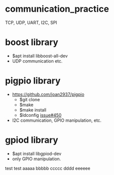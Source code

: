 # communication_practice
TCP, UDP, UART, I2C, SPI

# boost library
- $apt install libboost-all-dev
- UDP communication etc.

# pigpio library
- https://github.com/joan2937/pigpio
    - $git clone 
    - $make 
    - $make install
    - $ldconfig  [issue#450](https://github.com/joan2937/pigpio/issues/450)
- I2C communication, GPIO manipulation, etc.

# gpiod library
- $apt install libgpiod-dev
- only GPIO manipulation.


test test 
aaaaa
bbbbb
ccccc
dddd
eeeeee


